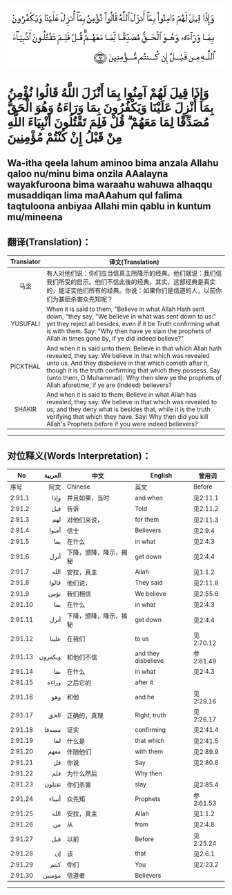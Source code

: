 ![002:091](images/002_091.gif)

#  وَإِذَا قِيلَ لَهُمْ آمِنُوا بِمَا أَنْزَلَ اللَّهُ قَالُوا نُؤْمِنُ بِمَا أُنْزِلَ عَلَيْنَا وَيَكْفُرُونَ بِمَا وَرَاءَهُ وَهُوَ الْحَقُّ مُصَدِّقًا لِمَا مَعَهُمْ ۗ قُلْ فَلِمَ تَقْتُلُونَ أَنْبِيَاءَ اللَّهِ مِنْ قَبْلُ إِنْ كُنْتُمْ مُؤْمِنِينَ 

## Wa-itha qeela lahum aminoo bima anzala Allahu qaloo nu/minu bima onzila AAalayna wayakfuroona bima waraahu wahuwa alhaqqu musaddiqan lima maAAahum qul falima taqtuloona anbiyaa Allahi min qablu in kuntum mu/mineena

## 翻译(Translation)：

| Translator | 译文(Translation)                                            |
|:----------:| ------------------------------------------------------------ |
| 马坚       | 有人对他们说：你们应当信真主所降示的经典。他们就说：我们信我们所受的启示。他们不信此後的经典，其实，这部经典是真实的，能证实他们所有的经典。你说：如果你们是信道的人，以前你们为甚麽杀害众先知呢？ |
| YUSUFALI   | When it is said to them, "Believe in what Allah Hath sent down, "they say, "We believe in what was sent down to us:" yet they reject all besides, even if it be Truth confirming what is with them. Say: "Why then have ye slain the prophets of Allah in times gone by, if ye did indeed believe?" |
| PICKTHAL   | And when it is said unto them: Believe in that which Allah hath revealed, they say: We believe in that which was revealed unto us. And they disbelieve in that which cometh after it, though it is the truth confirming that which they possess. Say (unto them, O Muhammad): Why then slew ye the prophets of Allah aforetime, if ye are (indeed) believers? |
| SHAKIR     | And when it is said to them, Believe in what Allah has revealed, they say: We believe in that which was revealed to us; and they deny what is besides that, while it is the truth verifying that which they have. Say: Why then did you kill Allah's Prophets before if you were indeed believers? |

---

## 对位释义(Words Interpretation)：

| No      | العربية | 中文                   | English             | 曾用词    |
| ------- | -------:| ---------------------- | ------------------- | --------- |
| 序号    | 阿文    | Chinese                | 英文                | Before    |
| 2:91.1  | وإذا    | 并且如果，当时         | and when            | 见2:11.1  |
| 2:91.2  | قيل     | 告诉                   | Told                | 见2:11.2  |
| 2:91.3  | لهم     | 对他们来说，           | for them            | 见2:11.3  |
| 2:91.4  | آمنوا   | 信士                   | Believers           | 见2:9.4   |
| 2:91.5  | بما     | 在什么                 | in what             | 见2:4.3   |
| 2:91.6  | أنزل    | 下降，颁降，降示，揭秘 | get down            | 见2:4.4   |
| 2:91.7  | الله    | 安拉，真主             | Allah               | 见1:1.2   |
| 2:91.8  | قالوا   | 他们说，               | They said           | 见2:11.8  |
| 2:91.9  | نؤمن    | 我们相信               | We believe          | 见2:55.6  |
| 2:91.10 | بما     | 在什么                 | in what             | 见2:4.3   |
| 2:91.11 | أنزل    | 下降，颁降，降示，揭秘 | get down            | 见2:4.4   |
| 2:91.12 | علينا   | 在我们                 | to us               | 见2:70.12 |
| 2:91.13 | ويكفرون | 和他们不信             | and they disbelieve | 参2:61.49 |
| 2:91.14 | بما     | 在什么                 | in what             | 见2:4.3   |
| 2:91.15 | وراءه   | 之后它的               | after it            |           |
| 2:91.16 | وهو     | 和他                   | and he              | 见2:29.16 |
| 2:91.17 | الحق    | 正确的，真理           | Right, truth        | 见2:26.17 |
| 2:91.18 | مصدقا   | 证实                   | confirming          | 见2:41.4  |
| 2:91.19 | لما     | 什么是                 | that which          | 见2:41.5  |
| 2:91.20 | معهم    | 伴随他们               | with them           | 见2:89.9  |
| 2:91.21 | قل      | 你说                   | Say                 | 见2:80.8  |
| 2:91.22 | فلم     | 为什么然后             | Why then            |           |
| 2:91.23 | تقتلون  | 你们杀害               | slay                | 见2:85.4  |
| 2:91.24 | أنبياء  | 众先知                 | Prophets            | 参2:61.53 |
| 2:91.25 | الله    | 安拉，真主             | Allah               | 见1:1.2   |
| 2:91.26 | من      | 从                     | from                | 见2:4.8   |
| 2:91.27 | قبل     | 以前                   | Before              | 见2:25.24 |
| 2:91.28 | إن      | 该                     | that                | 见2:6.1   |
| 2:91.29 | كنتم    | 你们                   | You                 | 见2:23.2  |
| 2:91.30 | مؤمنين  | 信道者                 | Believers           |           |

---
